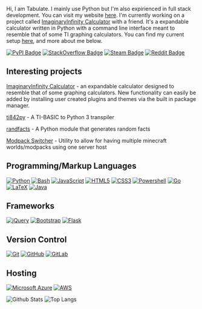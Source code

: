 Hi, I am Tabulate. I mainly use Python but I'm also expirienced in full stack development. You can visit my website [here](https://tabulatejarl8.github.io). I'm currently working on a project called [ImaginaryInfinity Calculator](https://gitlab.com/TurboWafflz/ImaginaryInfinity-Calculator/-/tree/development) with a friend. It's a expandable calculator written in Python with a command line interface meant to resemble that of some TI graphing calculators. You can find my current setup [here](https://tabulatejarl8.github.io/setuplist), and more about me below.

[![PyPI Badge](https://img.shields.io/badge/-PyPI-3775A9?style=flat-square&logo=pypi&logoColor=white&link=https://pypi.org/user/Tabulate/)](https://pypi.org/user/Tabulate/)
[![StackOverflow Badge](https://img.shields.io/badge/-StackOverflow-FE7A16?style=flat-square&logo=stackoverflow&logoColor=white&link=https://stackoverflow.com/users/11591238/tabulate)](https://stackoverflow.com/users/11591238/tabulate)
[![Steam Badge](https://img.shields.io/badge/-Steam-1E1E1E?style=flat-square&logo=steam&logoColor=white&link=https://steamcommunity.com/profiles/76561198872425795)](https://steamcommunity.com/profiles/76561198872425795)
[![Reddit Badge](https://img.shields.io/badge/-Reddit-FF4500?style=flat-square&logo=reddit&logoColor=white&link=https://reddit.com/u/TabulateJarl8)](https://reddit.com/u/TabulateJarl8)

## Interesting projects

[ImaginaryInfinity Calculator](https://gitlab.com/TurboWafflz/ImaginaryInfinity-Calculator/-/tree/development) - an expandable calculator designed to resemble that of some graphing calculators. New functionality can easily be added by installing user created plugins and themes via the built in package manager.

[ti842py](https://github.com/TabulateJarl8/ti842py) - A TI-BASIC to Python 3 transpiler

[randfacts](https://github.com/TabulateJarl8/randfacts) - A Python module that generates random facts

[Modpack Switcher](https://github.com/TabulateJarl8/modpackSwitcher) -  Utility to allow for having multiple minecraft worlds/modpacks using one server host


## Programming/Markup Languages

[![Python](https://img.shields.io/badge/-Python-14354C?style=flat-square&logo=python&logoColor=white)](https://python.org)
[![Bash](https://img.shields.io/badge/-Bash-black?style=flat-square&logo=gnu%20bash&logoColor=white)](https://www.gnu.org/software/bash/)
[![JavaScript](https://img.shields.io/badge/-JavaScript-black?style=flat-square&logo=javascript)](https://www.javascript.com/)
[![HTML5](https://img.shields.io/badge/-HTML5-E34F26?style=flat-square&logo=html5&logoColor=white)](https://developer.mozilla.org/en-US/docs/Web/Guide/HTML/HTML5)
[![CSS3](https://img.shields.io/badge/-CSS3-1572B6?style=flat-square&logo=css3)](https://developer.mozilla.org/en-US/docs/Web/CSS)
[![Powershell](https://img.shields.io/badge/-Powershell-black?style=flat-square&logo=powershell)](https://docs.microsoft.com/en-us/powershell/)
[![Go](https://img.shields.io/badge/-Go-00ADD8?style=flat-square&logo=go&logoColor=white)](https://golang.org/)
[![LaTeX](https://img.shields.io/badge/-LaTeX-008080?&style=flat-square&logo=latex&logoColor=white)](https://www.latex-project.org/)
[![Java](https://img.shields.io/badge/-Java-ED8B00?style=flat-square&logo=java&logoColor=white)](https://www.java.com/)

## Frameworks
[![jQuery](https://img.shields.io/badge/-jQuery-0769AD?style=flat-square&logo=jquery)](https://jquery.com/)
[![Bootstrap](https://img.shields.io/badge/-Bootstrap-563D7C?style=flat-square&logo=bootstrap)](https://getbootstrap.com/)
[![Flask](https://img.shields.io/badge/-Flask-000000?style=flat-square&logo=flask&logoColor=white)](https://flask.palletsprojects.com/)

## Version Control
[![Git](https://img.shields.io/badge/-Git-black?style=flat-square&logo=git)](https://git-scm.com/)
[![GitHub](https://img.shields.io/badge/-GitHub-181717?style=flat-square&logo=github)](https://github.com/TabulateJarl8)
[![GitLab](https://img.shields.io/badge/-GitLab-FCA121?style=flat-square&logo=gitlab)](https://gitlab.com/TabulateJarl8)

## Hosting
[![Microsoft Azure](https://img.shields.io/badge/Microsoft%20Azure-232F7E?style=flat-square&logo=microsoft-azure)](https://azure.microsoft.com)
[![AWS](https://img.shields.io/badge/AWS-FF9900?style=flat-square&logo=amazon-aws&logoColor=white)](https://aws.amazon.com/)

![Github Stats](https://github-readme-stats.vercel.app/api?username=TabulateJarl8&count_private=true&show_icons=true&include_all_commits=true&theme=tokyonight)
![Top Langs](https://github-readme-stats.vercel.app/api/top-langs/?username=TabulateJarl8&hide=TeX&layout=compact&theme=tokyonight&exclude_repo=academiic-public,files)

